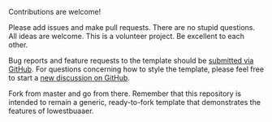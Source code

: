 Contributions are welcome! 

Please add issues and make pull requests. There are no stupid questions. All ideas are welcome. This is a volunteer project. Be excellent to each other.

Bug reports and feature requests to the template  should be [submitted via GitHub](https://github.com/lowestbuaaer/lowestbuaaer.github.io/issues/new/choose). For questions concerning how to style the template, please feel free to start a [new discussion on GitHub](https://github.com/lowestbuaaer/lowestbuaaer.github.io/discussions).

Fork from master and go from there. Remember that this repository is intended to remain a generic, ready-to-fork template that demonstrates the features of lowestbuaaer.

